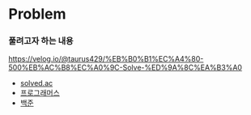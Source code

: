 # Problem

### 풀려고자 하는 내용
https://velog.io/@taurus429/%EB%B0%B1%EC%A4%80-500%EB%AC%B8%EC%A0%9C-Solve-%ED%9A%8C%EA%B3%A0
- [solved.ac](https://solved.ac/)
- [프로그래머스](https://programmers.co.kr/)
- [백준](https://www.acmicpc.net/)

